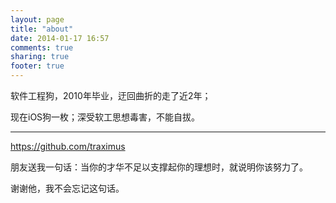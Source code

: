 ```yaml
---
layout: page
title: "about"
date: 2014-01-17 16:57
comments: true
sharing: true
footer: true
---
```

软件工程狗，2010年毕业，迂回曲折的走了近2年；

现在iOS狗一枚；深受软工思想毒害，不能自拔。

-----------------
<https://github.com/traximus>

朋友送我一句话：当你的才华不足以支撑起你的理想时，就说明你该努力了。

谢谢他，我不会忘记这句话。